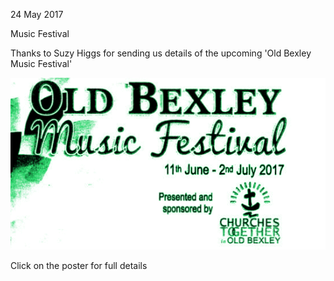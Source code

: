 24 May 2017

Music Festival

Thanks to Suzy Higgs for sending us details of the upcoming 'Old Bexley Music Festival'

[](http://www.northcrayresidents.org.uk/posters/poster90.pdf)

![Image](images/nm0227_1.gif)

Click on the poster for full details

